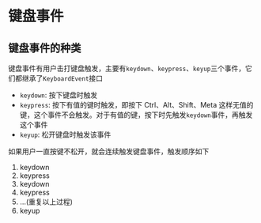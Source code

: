 # 键盘事件

## 键盘事件的种类

键盘事件有用户击打键盘触发，主要有`keydown`、`keypress`、`keyup`三个事件，它们都继承了`KeyboardEvent`接口

- `keydown`: 按下键盘时触发
- `keypress`: 按下有值的键时触发，即按下 Ctrl、Alt、Shift、Meta 这样无值的键，这个事件不会触发。对于有值的键，按下时先触发`keydown`事件，再触发这个事件
- `keyup`: 松开键盘时触发该事件

如果用户一直按键不松开，就会连续触发键盘事件，触发顺序如下

1. keydown
2. keypress
3. keydown
4. keypress
5. ...(重复以上过程)
6. keyup

